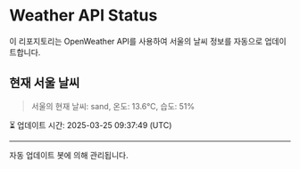 
# Weather API Status

이 리포지토리는 OpenWeather API를 사용하여 서울의 날씨 정보를 자동으로 업데이트합니다.

## 현재 서울 날씨
> 서울의 현재 날씨: sand, 온도: 13.6°C, 습도: 51%

⏳ 업데이트 시간: 2025-03-25 09:37:49 (UTC)

---
자동 업데이트 봇에 의해 관리됩니다.
